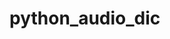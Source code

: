 # python_audio_dic
# <a herf="https://briante25.github.io/python_audio_dic/python_audio%207891dda4f76349ff830ac013c63b4008.html"></a>
